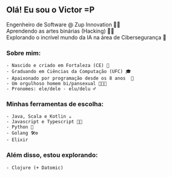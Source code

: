## Olá! Eu sou o Victor =P

Engenheiro de Software @ Zup Innovation 🧑‍💻  
Aprendendo as artes binárias (Hacking) 🐱‍💻  
Explorando o incrível mundo da IA na área de Cibersegurança 🤖  

### Sobre mim:
    - Nascido e criado em Fortaleza (CE) 🌅
    - Graduando em Ciências da Computação (UFC) 🎓
    - Apaixonado por programação desde os 8 anos  💾
    - Um orgulhoso homem bi/pansexual 💜💛💙
    - Pronomes: ele/dele - elu/delu ♂️

### Minhas ferramentas de escolha:
    - Java, Scala e Kotlin ☕
    - Javascript e Typescript 🍵💙
    - Python 🐍
    - Golang 🛠️⚙️
    - Elixir

### Além disso, estou explorando:
    - Clojure (+ Datomic)
